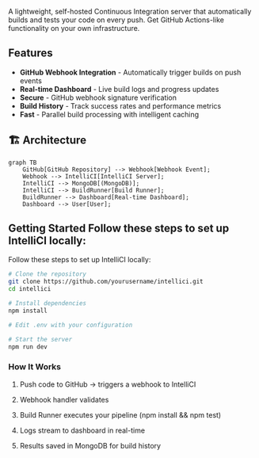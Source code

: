 A lightweight, self-hosted Continuous Integration server that automatically builds and tests your code on every push. Get GitHub Actions-like functionality on your own infrastructure.

## Features

- **GitHub Webhook Integration** - Automatically trigger builds on push events
- **Real-time Dashboard** - Live build logs and progress updates
- **Secure** - GitHub webhook signature verification
- **Build History** - Track success rates and performance metrics
- **Fast** - Parallel build processing with intelligent caching

## 🏗️ Architecture

```mermaid
graph TB
    GitHub[GitHub Repository] --> Webhook[Webhook Event];
    Webhook --> IntelliCI[IntelliCI Server];
    IntelliCI --> MongoDB[(MongoDB)];
    IntelliCI --> BuildRunner[Build Runner];
    BuildRunner --> Dashboard[Real-time Dashboard];
    Dashboard --> User[User];
```
## Getting Started Follow these steps to set up IntelliCI locally:
Follow these steps to set up IntelliCI locally:
```bash
# Clone the repository
git clone https://github.com/yourusername/intellici.git
cd intellici

# Install dependencies
npm install

# Edit .env with your configuration

# Start the server
npm run dev
```
### How It Works

1. Push code to GitHub → triggers a webhook to IntelliCI

2. Webhook handler validates

3.	Build Runner executes your pipeline (npm install && npm test)

4.	Logs stream to dashboard in real-time

5.	Results saved in MongoDB for build history